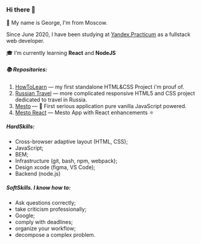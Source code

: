 ### Hi there 👋

🍞 My name is George, I'm from Moscow. 

Since June 2020, I have been studying at [Yandex.Practicum](https://praktikum.yandex.ru/) as a fullstack web developer.

🎓 I’m currently learning **React** and **NodeJS**

##### 📚 Repositories:
1.  [HowToLearn](https://github.com/GeoGeorgeous/how-to-learn) — my first standalone HTML&CSS Project i'm prouf of.
2.  [Russian Travel](https://github.com/GeoGeorgeous/russian-travel) — more complicated responsive HTML5 and CSS project dedicated to travel in Russia.
3.  [Mesto](https://github.com/GeoGeorgeous/mesto) — 💫 First serious application  pure vanilla JavaScript powered.
4.  [Mesto React](https://github.com/GeoGeorgeous/mesto-react) — Mesto App with React enhancements ⚛

##### HardSkills:
- Cross-browser adaptive layout (HTML, CSS);
- JavaScript;
- BEM;
- Infrastructure (git, bash, npm, webpack);
- Design xcode (figma, VS Code);
- Backend (node.js)

##### SoftSkills. I know how to:
- Ask questions correctly;
- take criticism professionally;
- Google;
- comply with deadlines;
- organize your workflow;
- decompose a complex problem.
